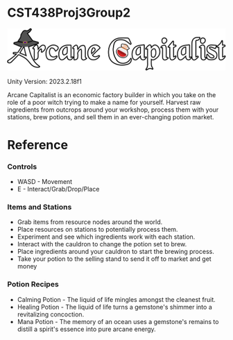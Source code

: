 # CST438Proj3Group2

![Arcane Capitalist Title](https://github.com/Af0n/CST438Proj3Group2/blob/main/Assets/Sprites/UI/ArcaneCaptialistBlackWhite.png)

Unity Version: 2023.2.18f1

Arcane Capitalist is an economic factory builder in which you take on the role of a poor witch trying to make a name for yourself. 
Harvest raw ingredients from outcrops around your workshop, process them with your stations, brew potions, and sell them in an ever-changing potion market.

# Reference
### Controls
- WASD - Movement
- E - Interact/Grab/Drop/Place

### Items and Stations
- Grab items from resource nodes around the world.
- Place resources on stations to potentially process them.
- Experiment and see which ingredients work with each station.
- Interact with the cauldron to change the potion set to brew.
- Place ingredients around your cauldron to start the brewing process.
- Take your potion to the selling stand to send it off to market and get money

### Potion Recipes
- Calming Potion - The liquid of life mingles amongst the cleanest fruit.
- Healing Potion - The liquid of life turns a gemstone's shimmer into a revitalizing concoction.
- Mana Potion - The memory of an ocean uses a gemstone's remains to distill a spirit's essence into pure arcane energy.
